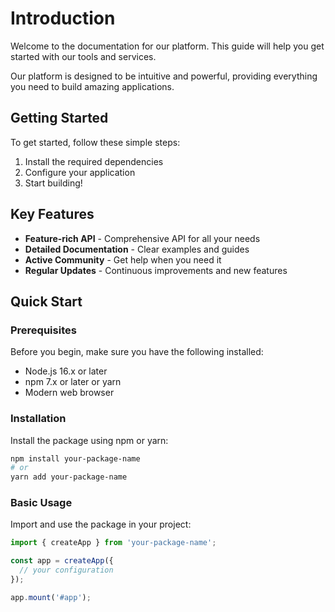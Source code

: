 # Introduction

Welcome to the documentation for our platform. This guide will help you get started with our tools and services.

Our platform is designed to be intuitive and powerful, providing everything you need to build amazing applications.

## Getting Started

To get started, follow these simple steps:

1. Install the required dependencies
2. Configure your application
3. Start building!

## Key Features

- **Feature-rich API** - Comprehensive API for all your needs
- **Detailed Documentation** - Clear examples and guides
- **Active Community** - Get help when you need it
- **Regular Updates** - Continuous improvements and new features

## Quick Start

### Prerequisites

Before you begin, make sure you have the following installed:

- Node.js 16.x or later
- npm 7.x or later or yarn
- Modern web browser

### Installation

Install the package using npm or yarn:

```bash
npm install your-package-name
# or
yarn add your-package-name
```

### Basic Usage

Import and use the package in your project:

```javascript
import { createApp } from 'your-package-name';

const app = createApp({
  // your configuration
});

app.mount('#app');
```
